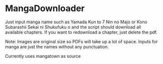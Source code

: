 # MangaDownloader

Just input manga name such as Yamada Kun to 7 Nin no Majo or Kono Subarashii Sekai ni Shukufuku o and the script should download all available chapters. If you want to redownload a chapter, just delete the pdf. 

Note: Images are original size so PDFs will take up a lot of space.
Inputs for manga are just the names without any punctuation.

Currently uses mangatown as source
